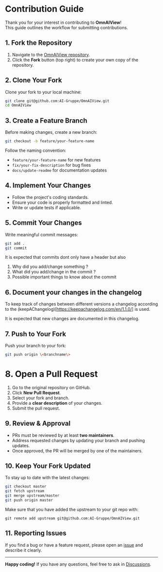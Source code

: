 # Contribution Guide

Thank you for your interest in contributing to **OmnAIView**!  
This guide outlines the workflow for submitting contributions.

## 1. Fork the Repository

1. Navigate to the [OmnAIView repository](https://github.com/AI-Gruppe/OmnAIView).
2. Click the **Fork** button (top right) to create your own copy of the repository.

## 2. Clone Your Fork

Clone your fork to your local machine:

```sh
git clone git@github.com:AI-Gruppe/OmnAIView.git
cd OmnAIView
```

## 3. Create a Feature Branch

Before making changes, create a new branch:

```sh
git checkout -b feature/your-feature-name
```

Follow the naming convention:
- `feature/your-feature-name` for new features
- `fix/your-fix-description` for bug fixes
- `docs/update-readme` for documentation updates

## 4. Implement Your Changes

- Follow the project's coding standards.
- Ensure your code is properly formatted and linted.
- Write or update tests if applicable.

## 5. Commit Your Changes

Write meaningful commit messages:

```sh
git add .
git commit
```

It is expected that commits dont only have a header but also 
1. Why did you add/change something ? 
2. What did you add/change in the commit ? 
3. Possible important things to know about the commit 

## 6. Document your changes in the changelog 

To keep track of changes between different versions a changelog according to the (keepAChangelog)[https://keepachangelog.com/en/1.1.0/]
is used. 

It is expected that new changes are documented in this changelog. 

## 7. Push to Your Fork

Push your branch to your fork:

```sh
git push origin \<branchname\>
```

# 8. Open a Pull Request

1. Go to the original repository on GitHub.
2. Click **New Pull Request**.
3. Select your fork and branch.
4. Provide a **clear description** of your changes.
5. Submit the pull request.

## 9. Review & Approval

- PRs must be reviewed by at least **two maintainers**.
- Address requested changes by updating your branch and pushing updates.
- Once approved, the PR will be merged by one of the maintainers. 

## 10. Keep Your Fork Updated

To stay up to date with the latest changes: 

```sh
git checkout master 
git fetch upstream
git merge upstream/master
git push origin master
```

Make sure that you have added the upstream to your git repo with: 

```
git remote add upstream git@github.com:AI-Gruppe/OmnAIView.git
```

## 11. Reporting Issues

If you find a bug or have a feature request, please open an [issue](https://github.com/AI-Gruppe/OmnAIView/issues) and describe it clearly.

---

**Happy coding!** If you have any questions, feel free to ask in [Discussions](https://github.com/AI-Gruppe/OmnAIView/discussions).

